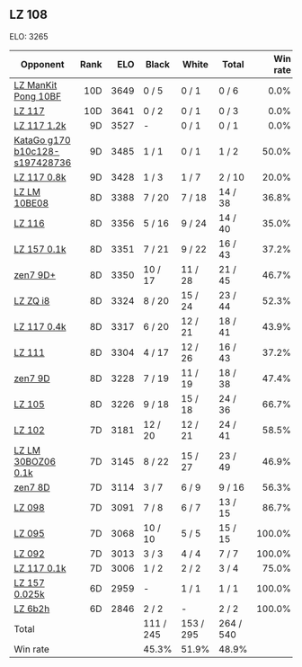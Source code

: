 ## LZ 108 ##

ELO: 3265

Opponent | Rank | ELO | Black | White | Total | Win rate
---------|-----:|----:|-------|-------|-------|-------:
[LZ ManKit Pong 10BF](LZ%20ManKit%20Pong%2010BF.md) | 10D | 3649 | 0 / 5 | 0 / 1 | 0 / 6 | 0.0%
[LZ 117](LZ%20117.md) | 10D | 3641 | 0 / 2 | 0 / 1 | 0 / 3 | 0.0%
[LZ 117 1.2k](LZ%20117%201.2k.md) | 9D | 3527 | - | 0 / 1 | 0 / 1 | 0.0%
[KataGo g170 b10c128-s197428736](KataGo%20g170%20b10c128-s197428736.md) | 9D | 3485 | 1 / 1 | 0 / 1 | 1 / 2 | 50.0%
[LZ 117 0.8k](LZ%20117%200.8k.md) | 9D | 3428 | 1 / 3 | 1 / 7 | 2 / 10 | 20.0%
[LZ LM 10BE08](LZ%20LM%2010BE08.md) | 8D | 3388 | 7 / 20 | 7 / 18 | 14 / 38 | 36.8%
[LZ 116](LZ%20116.md) | 8D | 3356 | 5 / 16 | 9 / 24 | 14 / 40 | 35.0%
[LZ 157 0.1k](LZ%20157%200.1k.md) | 8D | 3351 | 7 / 21 | 9 / 22 | 16 / 43 | 37.2%
[zen7 9D+](zen7%209D+.md) | 8D | 3350 | 10 / 17 | 11 / 28 | 21 / 45 | 46.7%
[LZ ZQ i8](LZ%20ZQ%20i8.md) | 8D | 3324 | 8 / 20 | 15 / 24 | 23 / 44 | 52.3%
[LZ 117 0.4k](LZ%20117%200.4k.md) | 8D | 3317 | 6 / 20 | 12 / 21 | 18 / 41 | 43.9%
[LZ 111](LZ%20111.md) | 8D | 3304 | 4 / 17 | 12 / 26 | 16 / 43 | 37.2%
[zen7 9D](zen7%209D.md) | 8D | 3228 | 7 / 19 | 11 / 19 | 18 / 38 | 47.4%
[LZ 105](LZ%20105.md) | 8D | 3226 | 9 / 18 | 15 / 18 | 24 / 36 | 66.7%
[LZ 102](LZ%20102.md) | 7D | 3181 | 12 / 20 | 12 / 21 | 24 / 41 | 58.5%
[LZ LM 30BOZ06 0.1k](LZ%20LM%2030BOZ06%200.1k.md) | 7D | 3145 | 8 / 22 | 15 / 27 | 23 / 49 | 46.9%
[zen7 8D](zen7%208D.md) | 7D | 3114 | 3 / 7 | 6 / 9 | 9 / 16 | 56.3%
[LZ 098](LZ%20098.md) | 7D | 3091 | 7 / 8 | 6 / 7 | 13 / 15 | 86.7%
[LZ 095](LZ%20095.md) | 7D | 3068 | 10 / 10 | 5 / 5 | 15 / 15 | 100.0%
[LZ 092](LZ%20092.md) | 7D | 3013 | 3 / 3 | 4 / 4 | 7 / 7 | 100.0%
[LZ 117 0.1k](LZ%20117%200.1k.md) | 7D | 3006 | 1 / 2 | 2 / 2 | 3 / 4 | 75.0%
[LZ 157 0.025k](LZ%20157%200.025k.md) | 6D | 2959 | - | 1 / 1 | 1 / 1 | 100.0%
[LZ 6b2h](LZ%206b2h.md) | 6D | 2846 | 2 / 2 | - | 2 / 2 | 100.0%
Total | | | 111 / 245 | 153 / 295 | 264 / 540 | 
Win rate| | | 45.3% | 51.9% | 48.9% | 
